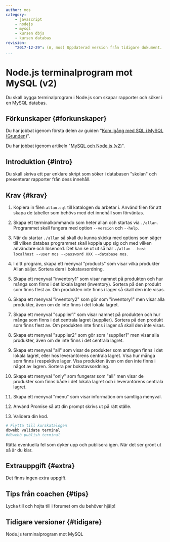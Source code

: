 ```yaml
---
author: mos
category:
    - javascript
    - nodejs
    - mysql
    - kursen dbjs
    - kursen databas
revision:
    "2017-12-29": (A, mos) Uppdaterad version från tidigare dokument.
...
```

Node.js terminalprogram mot MySQL (v2)
==================================

Du skall bygga terminalprogram i Node.js som skapar rapporter och söker i en MySQL databas.


<!--more-->



Förkunskaper {#forkunskaper}
-----------------------

Du har jobbat igenom första delen av guiden "[Kom igång med SQL i MySQL (Grunden)](guide/kom-igang-med-sql-i-mysql/grunderna)".

Du har jobbat igenom artikeln "[MySQL och Node.js (v2)](kunskap/mysql-och-nodejs-v2)".



Introduktion {#intro}
-----------------------

Du skall skriva ett par enklare skript som söker i databasen "skolan" och presenterar rapporter från dess innehåll.



Krav {#krav}
-----------------------


1. Kopiera in filen `allan.sql` till katalogen du arbetar i. Använd filen för att skapa de tabeller som behövs med det innehåll som förväntas.

1. Skapa ett terminalkommando som heter allan och startas via `./allan`. Programmet skall fungera med option `--version` och `--help`.

1. När du startar `./allan` så skall du kunna skicka med options som säger till vilken databas programmet skall koppla upp sig och med vilken användare och lösenord. Det kan se ut ut så här `./allan --host localhost --user mos --password XXX --database mos`.

1. I ditt program, skapa ett menyval "products" som visar vilka produkter Allan säljer. Sortera dem i bokstavsordning.

1. Skapa ett menyval "inventory1" som visar namnet på produkten och hur många som finns i det lokala lagret (inventory). Sortera på den produkt som finns flest av. Om produkten inte finns i lager så skall den inte visas.

1. Skapa ett menyval "inventory2" som gör som "inventory1" men visar alla produkter, även om de inte finns i det lokala lagret.

1. Skapa ett menyval "supplier1" som visar namnet på produkten och hur många som finns i det centrala lagret (supplier). Sortera på den produkt som finns flest av. Om produkten inte finns i lager så skall den inte visas.

1. Skapa ett menyval "supplier2" som gör som "supplier1" men visar alla produkter, även om de inte finns i det centrala lagret.

1. Skapa ett menyval "all" som visar de produkter som antingen finns i det lokala lagret, eller hos leverantörens centrala lagret. Visa hur många som finns i respektive lager. Visa produkten även om den inte finns i något av lagren. Sortera per bokstavsordning.

1. Skapa ett menyval "only" som fungerar som "all" men visar de produkter som finns både i det lokala lagret och i leverantörens centrala lagret.

1. Skapa ett menyval "menu" som visar information om samtliga menyval.

1. Använd Promise så att din prompt skrivs ut på rätt ställe.

1. Validera din kod.

```bash
# Flytta till kurskatalogen
dbwebb validate terminal
#dbwebb publish terminal
```

Rätta eventuella fel som dyker upp och publisera igen. När det ser grönt ut så är du klar.



Extrauppgift {#extra}
-----------------------

Det finns ingen extra uppgift.



Tips från coachen {#tips}
-----------------------

Lycka till och hojta till i forumet om du behöver hjälp!



Tidigare versioner {#tidigare}
-----------------------

Node.js terminalprogram mot MySQL
